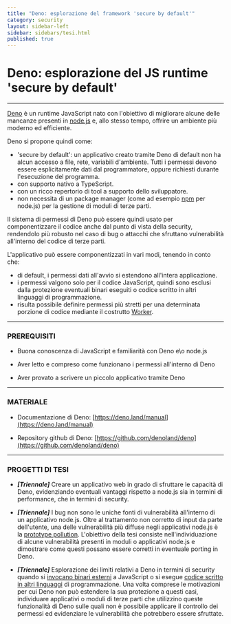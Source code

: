 ```yaml
---
title: "Deno: esplorazione del framework 'secure by default'"
category: security
layout: sidebar-left
sidebar: sidebars/tesi.html
published: true
---
```


# Deno: esplorazione del JS runtime 'secure by default'

----

[Deno](https://deno.land/) è un runtime JavaScript nato
 con l'obiettivo di migliorare alcune delle mancanze 
presenti in [node.js](https://deno.land/) e, allo stesso tempo, 
offrire un ambiente più moderno ed efficiente. 

Deno si propone quindi come:
- 'secure by default': un applicativo creato tramite Deno di 
default non ha alcun accesso a file, rete, variabili d'ambiente. 
Tutti i permessi devono essere esplicitamente dati dal 
programmatore, oppure richiesti durante l'esecuzione del 
programma.
- con supporto nativo a TypeScript.
- con un ricco repertorio di tool a supporto dello sviluppatore.
- non necessita di un package manager 
(come ad esempio [npm](https://www.npmjs.com/) per node.js)
per la gestione di moduli di terze parti. 

Il sistema di permessi di Deno può essere quindi usato per 
componentizzare il codice anche dal punto di vista della 
security, rendendolo più robusto nel caso di bug o 
attacchi che sfruttano vulnerabilità all'interno del 
codice di terze parti.

L'applicativo può essere componentizzati in vari modi, tenendo in conto 
che:
- di default, i permessi dati all'avvio si estendono all'intera applicazione.
- i permessi valgono solo per il codice JavaScript, quindi sono esclusi dalla 
protezione eventuali binari eseguiti o codice scritto in altri linguaggi di 
programmazione.
- risulta possibile definire permessi più stretti per una determinata porzione 
di codice mediante il costrutto [Worker](https://deno.land/manual/runtime/workers).

----

### PREREQUISITI

* Buona conoscenza di JavaScript e familiarità con Deno e\o node.js

* Aver letto e compreso come funzionano i permessi all'interno di Deno

* Aver provato a scrivere un piccolo applicativo tramite Deno

----

### MATERIALE

* Documentazione di Deno:
  [https://deno.land/manual](https://deno.land/manual)

* Repository github di Deno:
  [https://github.com/denoland/deno](https://github.com/denoland/deno)

----

### PROGETTI DI TESI

* **_[Triennale]_** Creare un applicativo web in grado di sfruttare 
  le capacità di Deno, evidenziando eventuali vantaggi rispetto a node.js
  sia in termini di performance, che in termini di security.

* **_[Triennale]_** I bug non sono le uniche fonti di vulnerabilità 
  all'interno di un applicativo node.js. Oltre al trattamento non 
  corretto di input da parte dell'utente, una delle vulnerabilità 
  più diffuse negli applicativi node.js è la 
  [prototype pollution](https://learn.snyk.io/lessons/prototype-pollution/javascript/).
  L'obiettivo della tesi consiste nell'individuazione di alcune vulnerabilità presenti 
  in moduli o applicativi node.js e dimostrare come questi possano essere corretti in 
  eventuale porting in Deno.

* **_[Triennale]_** Esplorazione dei limiti relativi a Deno 
  in termini di security quando si [invocano binari esterni](https://deno.land/manual@v1.17.0/examples/subprocess) 
  a JavaScript o si esegue [codice scritto in altri linguaggi](https://deno.land/manual@v1.17.0/runtime/ffi_api) 
  di programmazione. Una volta comprese le motivazioni per cui 
  Deno non può estendere la sua protezione a questi casi, 
  individuare  applicativi o moduli di terze parti che utilizzino 
  queste funzionalità di Deno sulle 
  quali non è possibile applicare il controllo dei permessi ed 
  evidenziare le vulnerabilità che potrebbero essere sfruttate.
